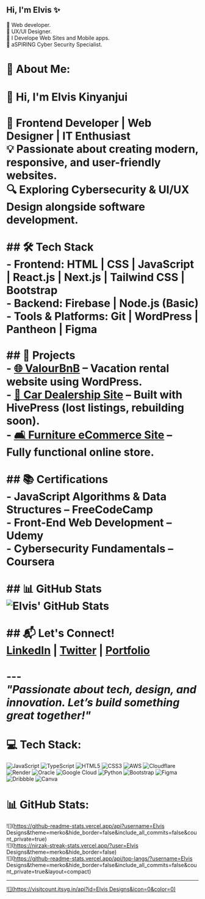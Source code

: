 ## Hi, I'm Elvis ✨

🧠 Web developer.<br>
🔮 UX/UI Designer.<br>
🧨 I Develope Web Sites and Mobile apps.<br>
🎈 aSPIRING Cyber Security Specialist.


# 💫 About Me:
# 👋 Hi, I'm Elvis Kinyanjui  <br><br>🚀 **Frontend Developer | Web Designer | IT Enthusiast**  <br>💡 Passionate about creating modern, responsive, and user-friendly websites.  <br>🔍 Exploring **Cybersecurity & UI/UX Design** alongside software development.  <br><br>## 🛠️ Tech Stack  <br>- **Frontend:** HTML | CSS | JavaScript | React.js | Next.js | Tailwind CSS | Bootstrap  <br>- **Backend:** Firebase | Node.js (Basic)  <br>- **Tools & Platforms:** Git | WordPress | Pantheon | Figma  <br><br>## 💼 Projects  <br>- [🌐 **ValourBnB**](#) – Vacation rental website using WordPress.  <br>- [🚗 **Car Dealership Site**](#) – Built with HivePress (lost listings, rebuilding soon).  <br>- [🛋️ **Furniture eCommerce Site**](#) – Fully functional online store.  <br><br>## 📚 Certifications  <br>- JavaScript Algorithms & Data Structures – FreeCodeCamp  <br>- Front-End Web Development – Udemy  <br>- Cybersecurity Fundamentals – Coursera  <br><br>## 📊 GitHub Stats  <br>![Elvis' GitHub Stats](https://github-readme-stats.vercel.app/api?username=your-github-username&show_icons=true&theme=radical)  <br><br>## 📬 Let's Connect!  <br>[LinkedIn](#) | [Twitter](#) | [Portfolio](#)  <br><br>---<br>_"Passionate about tech, design, and innovation. Let’s build something great together!"_<br>


# 💻 Tech Stack:
![JavaScript](https://img.shields.io/badge/javascript-%23323330.svg?style=for-the-badge&logo=javascript&logoColor=%23F7DF1E) ![TypeScript](https://img.shields.io/badge/typescript-%23007ACC.svg?style=for-the-badge&logo=typescript&logoColor=white) ![HTML5](https://img.shields.io/badge/html5-%23E34F26.svg?style=for-the-badge&logo=html5&logoColor=white) ![CSS3](https://img.shields.io/badge/css3-%231572B6.svg?style=for-the-badge&logo=css3&logoColor=white) ![AWS](https://img.shields.io/badge/AWS-%23FF9900.svg?style=for-the-badge&logo=amazon-aws&logoColor=white) ![Cloudflare](https://img.shields.io/badge/Cloudflare-F38020?style=for-the-badge&logo=Cloudflare&logoColor=white) ![Render](https://img.shields.io/badge/Render-%46E3B7.svg?style=for-the-badge&logo=render&logoColor=white) ![Oracle](https://img.shields.io/badge/Oracle-F80000?style=for-the-badge&logo=oracle&logoColor=white) ![Google Cloud](https://img.shields.io/badge/GoogleCloud-%234285F4.svg?style=for-the-badge&logo=google-cloud&logoColor=white) ![Python](https://img.shields.io/badge/python-3670A0?style=for-the-badge&logo=python&logoColor=ffdd54) ![Bootstrap](https://img.shields.io/badge/bootstrap-%238511FA.svg?style=for-the-badge&logo=bootstrap&logoColor=white) ![Figma](https://img.shields.io/badge/figma-%23F24E1E.svg?style=for-the-badge&logo=figma&logoColor=white) ![Dribbble](https://img.shields.io/badge/Dribbble-EA4C89?style=for-the-badge&logo=dribbble&logoColor=white) ![Canva](https://img.shields.io/badge/Canva-%2300C4CC.svg?style=for-the-badge&logo=Canva&logoColor=white)
# 📊 GitHub Stats:
![](https://github-readme-stats.vercel.app/api?username=Elvis Designs&theme=merko&hide_border=false&include_all_commits=false&count_private=true)<br/>
![](https://nirzak-streak-stats.vercel.app/?user=Elvis Designs&theme=merko&hide_border=false)<br/>
![](https://github-readme-stats.vercel.app/api/top-langs/?username=Elvis Designs&theme=merko&hide_border=false&include_all_commits=false&count_private=true&layout=compact)

---
[![](https://visitcount.itsvg.in/api?id=Elvis Designs&icon=0&color=0)](https://visitcount.itsvg.in)

<!-- Proudly created with GPRM ( https://gprm.itsvg.in ) -->

